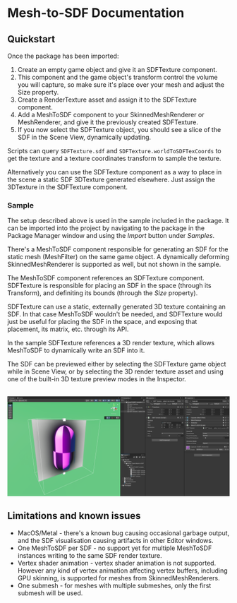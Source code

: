 # Mesh-to-SDF Documentation

## Quickstart

Once the package has been imported:
1. Create an empty game object and give it an SDFTexture component.
2. This component and the game object's transform control the volume you will capture, so make sure it's place over your mesh and adjust the Size property.
3. Create a RenderTexture asset and assign it to the SDFTexture component.
4. Add a MeshToSDF component to your SkinnedMeshRenderer or MeshRenderer, and give it the previously created SDFTexture.
5. If you now select the SDFTexture object, you should see a slice of the SDF in the Scene View, dynamically updating.

Scripts can query `SDFTexture.sdf` and `SDFTexture.worldToSDFTexCoords` to get the texture and a texture coordinates transform to sample the texture.

Alternatively you can use the SDFTexture component as a way to place in the scene a static SDF 3DTexture generated elsewhere. Just assign the 3DTexture in the SDFTexture component.

### Sample

The setup described above is used in the sample included in the package. It can be imported into the project by navigating to the package in the Package Manager window and using the _Import_ button under _Samples_.

There's a MeshToSDF component responsible for generating an SDF for the static mesh (MeshFilter) on the same game object. A dynamically deforming SkinnedMeshRenderer is supported as well, but not shown in the sample.

The MeshToSDF component references an SDFTexture component. SDFTexture is responsible for placing an SDF in the space (through its Transform), and definiting its bounds (through the _Size_ property).

SDFTexture can use a static, externally generated 3D texture containing an SDF. In that case MeshToSDF wouldn't be needed, and SDFTexture would just be useful for placing the SDF in the space, and exposing that placement, its matrix, etc. through its API.

In the sample SDFTexture references a 3D render texture, which allows MeshToSDF to dynamically write an SDF into it.

The SDF can be previewed either by selecting the SDFTexture game object while in Scene View, or by selecting the 3D render texture asset and using one of the built-in 3D texture preview modes in the Inspector.

\
![mesh-to-sdf sample](../Documentation~/images/mesh-to-sdf-sample.png)


## Limitations and known issues

- MacOS/Metal - there's a known bug causing occasional garbage output, and the SDF visualisation causing artifacts in other Editor windows.
- One MeshToSDF per SDF - no support yet for multiple MeshToSDF instances writing to the same SDF render texture.
- Vertex shader animation - vertex shader animation is not supported. However any kind of vertex animation affecting vertex buffers, including GPU skinning, is supported for meshes from SkinnedMeshRenderers.
- One submesh - for meshes with multiple submeshes, only the first submesh will be used.
